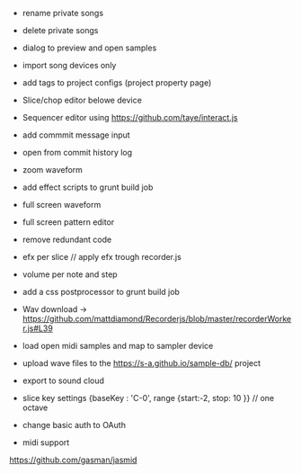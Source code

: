  - rename  private songs	
 - delete  private songs	
 - dialog to preview and open samples
 - import song devices only
 - add tags to project configs (project property page) 
 - Slice/chop editor belowe device
 - Sequencer editor using https://github.com/taye/interact.js
 - add commmit message input	
 - open from commit history log	
 - zoom waveform
 - add effect scripts to grunt build job
 - full screen waveform
 - full screen pattern editor

 - remove redundant code
 - efx per slice // apply efx trough recorder.js

 - volume per note and step

 - add a css postprocessor to grunt build job
 - Wav download -> https://github.com/mattdiamond/Recorderjs/blob/master/recorderWorker.js#L39
 - load open midi samples and map to sampler device
 - upload wave files to the https://s-a.github.io/sample-db/ project
 - export to sound cloud
 - slice key settings {baseKey : 'C-0', range {start:-2, stop: 10 }} // one octave
 - change basic auth to OAuth
 - midi support
 
 https://github.com/gasman/jasmid 